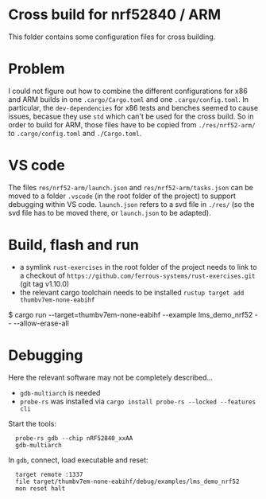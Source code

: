 Cross build for nrf52840 / ARM
==============================

This folder contains some configuration files for cross building.

# Problem

I could not figure out how to combine the different configurations for x86 and ARM builds in one `.cargo/Cargo.toml` and one `.cargo/config.toml`.
In particular, the `dev-dependencies` for x86 tests and benches seemed to cause issues, becasue they use `std` which can't be used for the cross build.
So in order to build for ARM, those files have to be copied from `./res/nrf52-arm/` to `.cargo/config.toml` and `./Cargo.toml`. 

# VS code

The files `res/nrf52-arm/launch.json` and `res/nrf52-arm/tasks.json` can be moved to a folder `.vscode` (in the root folder of the project)
to support debugging within VS code.
`launch.json` refers to a svd file in `./res/` (so the svd file has to be moved there, or `launch.json` to be adapted).


# Build, flash and run

- a symlink `rust-exercises` in the root folder of the project needs to link to a checkout of 
  `https://github.com/ferrous-systems/rust-exercises.git` (git tag v1.10.0)
- the relevant cargo toolchain needs to be installed
  `rustup target add thumbv7em-none-eabihf`

$ cargo run --target=thumbv7em-none-eabihf --example lms_demo_nrf52 -- --allow-erase-all


# Debugging

Here the relevant software may not be completely described...

- `gdb-multiarch` is needed
- `probe-rs` was installed via `cargo install probe-rs --locked --features cli`

Start the tools:

```
  probe-rs gdb --chip nRF52840_xxAA
  gdb-multiarch
```

In `gdb`, connect, load executable and reset:

```
  target remote :1337
  file target/thumbv7em-none-eabihf/debug/examples/lms_demo_nrf52
  mon reset halt
```
